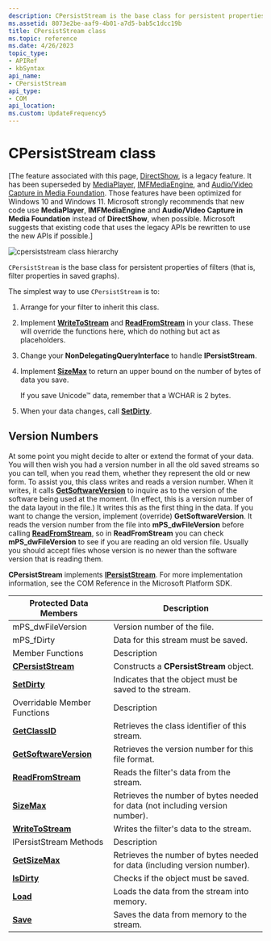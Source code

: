 ```yaml
---
description: CPersistStream is the base class for persistent properties of filters (that is, filter properties in saved graphs).
ms.assetid: 8073e2be-aaf9-4b01-a7d5-bab5c1dcc19b
title: CPersistStream class
ms.topic: reference
ms.date: 4/26/2023
topic_type: 
- APIRef
- kbSyntax
api_name: 
- CPersistStream
api_type: 
- COM
api_location: 
ms.custom: UpdateFrequency5
---
```


# CPersistStream class

\[The feature associated with this page, [DirectShow](/windows/win32/directshow/directshow), is a legacy feature. It has been superseded by [MediaPlayer](/uwp/api/Windows.Media.Playback.MediaPlayer), [IMFMediaEngine](/windows/win32/api/mfmediaengine/nn-mfmediaengine-imfmediaengine), and [Audio/Video Capture in Media Foundation](windows/win32/medfound/audio-video-capture-in-media-foundation). Those features have been optimized for Windows 10 and Windows 11. Microsoft strongly recommends that new code use **MediaPlayer**, **IMFMediaEngine** and **Audio/Video Capture in Media Foundation** instead of **DirectShow**, when possible. Microsoft suggests that existing code that uses the legacy APIs be rewritten to use the new APIs if possible.\]

![cpersiststream class hierarchy](images/pstrm01.png)

`CPersistStream` is the base class for persistent properties of filters (that is, filter properties in saved graphs).

The simplest way to use `CPersistStream` is to:

1.  Arrange for your filter to inherit this class.
2.  Implement [**WriteToStream**](cpersiststream-writetostream.md) and [**ReadFromStream**](cpersiststream-readfromstream.md) in your class. These will override the functions here, which do nothing but act as placeholders.
3.  Change your **NonDelegatingQueryInterface** to handle **IPersistStream**.
4.  Implement [**SizeMax**](cpersiststream-sizemax.md) to return an upper bound on the number of bytes of data you save.

    If you save Unicode™ data, remember that a WCHAR is 2 bytes.

5.  When your data changes, call [**SetDirty**](cpersiststream-setdirty.md).

## Version Numbers

At some point you might decide to alter or extend the format of your data. You will then wish you had a version number in all the old saved streams so you can tell, when you read them, whether they represent the old or new form. To assist you, this class writes and reads a version number. When it writes, it calls [**GetSoftwareVersion**](cpersiststream-getsoftwareversion.md) to inquire as to the version of the software being used at the moment. (In effect, this is a version number of the data layout in the file.) It writes this as the first thing in the data. If you want to change the version, implement (override) **GetSoftwareVersion**. It reads the version number from the file into **mPS\_dwFileVersion** before calling [**ReadFromStream**](cpersiststream-readfromstream.md), so in **ReadFromStream** you can check **mPS\_dwFileVersion** to see if you are reading an old version file. Usually you should accept files whose version is no newer than the software version that is reading them.

**CPersistStream** implements [**IPersistStream**](/windows/desktop/api/objidl/nn-objidl-ipersiststream). For more implementation information, see the COM Reference in the Microsoft Platform SDK.



| Protected Data Members                                          | Description                                                                   |
|-----------------------------------------------------------------|-------------------------------------------------------------------------------|
| mPS\_dwFileVersion                                              | Version number of the file.                                                   |
| mPS\_fDirty                                                     | Data for this stream must be saved.                                           |
| Member Functions                                                | Description                                                                   |
| [**CPersistStream**](cpersiststream-cpersiststream.md)         | Constructs a **CPersistStream** object.                                       |
| [**SetDirty**](cpersiststream-setdirty.md)                     | Indicates that the object must be saved to the stream.                        |
| Overridable Member Functions                                    | Description                                                                   |
| [**GetClassID**](cpersiststream-getclassid.md)                 | Retrieves the class identifier of this stream.                                |
| [**GetSoftwareVersion**](cpersiststream-getsoftwareversion.md) | Retrieves the version number for this file format.                            |
| [**ReadFromStream**](cpersiststream-readfromstream.md)         | Reads the filter's data from the stream.                                      |
| [**SizeMax**](cpersiststream-sizemax.md)                       | Retrieves the number of bytes needed for data (not including version number). |
| [**WriteToStream**](cpersiststream-writetostream.md)           | Writes the filter's data to the stream.                                       |
| IPersistStream Methods                                          | Description                                                                   |
| [**GetSizeMax**](cpersiststream-getsizemax.md)                 | Retrieves the number of bytes needed for data (including version number).     |
| [**IsDirty**](cpersiststream-isdirty.md)                       | Checks if the object must be saved.                                           |
| [**Load**](cpersiststream-load.md)                             | Loads the data from the stream into memory.                                   |
| [**Save**](cpersiststream-save.md)                             | Saves the data from memory to the stream.                                     |



 

 

 
